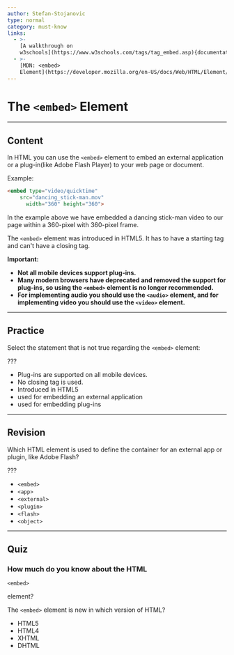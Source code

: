 ```yaml
---
author: Stefan-Stojanovic
type: normal
category: must-know
links:
  - >-
    [A walkthrough on
    w3schools](https://www.w3schools.com/tags/tag_embed.asp){documentation}
  - >-
    [MDN: <embed>
    Element](https://developer.mozilla.org/en-US/docs/Web/HTML/Element/embed){documentation}
---
```


# The `<embed>` Element


---

## Content

In HTML you can use the `<embed>` element to embed an external application or a plug-in(like Adobe Flash Player) to your web page or document.

Example:

```html
<embed type="video/quicktime"
    src="dancing_stick-man.mov"
      width="360" height="360">
```

In the example above we have embedded a dancing stick-man video to our page within a 360-pixel with 360-pixel frame.

The `<embed>` element was introduced in HTML5. It has to have a starting tag and can't have a closing tag.

**Important:**

* **Not all mobile devices support plug-ins.**
* **Many modern browsers have deprecated and removed the support for plug-ins, so using the `<embed>` element is no longer recommended.**
* **For implementing audio you should use the `<audio>` element, and for implementing video you should use the `<video>` element.**


---

## Practice

Select the statement that is not true regarding the `<embed>` element:

???

* Plug-ins are supported on all mobile devices.  
* No closing tag is used.
* Introduced in HTML5
* used for embedding an external application
* used for embedding plug-ins


---

## Revision

Which HTML element is used to define the container for an external app or plugin, like Adobe Flash?

???

* `<embed>`
* `<app>`
* `<external>`
* `<plugin>`
* `<flash>`
* `<object>`


---

## Quiz

### How much do you know about the HTML


`<embed>`

 element?

The `<embed>` element is new in which version of HTML?

* HTML5
* HTML4
* XHTML
* DHTML
